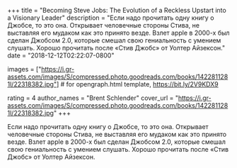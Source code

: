
+++
title = "Becoming Steve Jobs: The Evolution of a Reckless Upstart into a Visionary Leader"
description = "Если надо прочитать одну книгу о Джобсе, то это она. Открывает человечные стороны Стива, не выставляя его мудаком как это принято везде. Взлет apple в 2000-х был сделан Джобсом 2.0, которые смешал свою гениальность с умением слушать. Хорошо прочитать после «Стив Джобс» от Уолтер Айзексон."
date = "2018-12-12T02:22:07-0800"

images = ["https://i.gr-assets.com/images/S/compressed.photo.goodreads.com/books/1422811281l/22318382.jpg"]  # for opengraph.html template, https://bit.ly/2V9KDX9

rating = 4
author_names = "Brent Schlender"
cover_url = "https://i.gr-assets.com/images/S/compressed.photo.goodreads.com/books/1422811281l/22318382.jpg"
+++

Если надо прочитать одну книгу о Джобсе, то это она. Открывает человечные стороны Стива, не выставляя его мудаком как это принято везде. Взлет apple в 2000-х был сделан Джобсом 2.0, которые смешал свою гениальность с умением слушать. Хорошо прочитать после «Стив Джобс» от Уолтер Айзексон.
